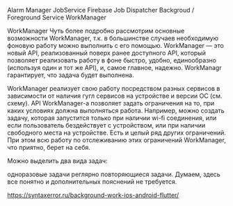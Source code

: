 Alarm Manager
JobService
Firebase Job Dispatcher
Backgroud / Foreground Service
WorkManager

WorkManager
Чуть более подробно рассмотрим основные возможности WorkManager, т.к. в большинстве случаев необходимую фоновую работу можно выполнить с его помощью. 
WorkManagеr — это новый API, реализованный поверх ранее доступного API, который позволяет реализовать работу в фоне быстро, удобно, 
единообразно (используя один и тот же API), и, самое главное, надежно. WorkManagr гарантирует, что задача будет выполнена.

WorkManager реализует свою работу посредством разных сервисов  в зависимости от наличия гугл сервисов на устройстве и версии ОС (см. схему).
API WorkManager-а позволяет задать ограничения на то, при каких условиях должна выполняться работа. Например, можно создать задачу, 
которая запустится только при наличии wi-fi соединения, или если пользователь бездействует с устройством, или при наличии свободного места на устройстве. Есть и целый ряд других ограничений. 
При этом всю работу по отслеживанию этих ограничений WorkManagеr, что приятно, берет на себя.

Можно выделить два вида задач:

одноразовые задачи
реглярно повторяющиеся задачи.
Думаем, здесь все понятно и дополнительных пояснений не требуется.

https://syntaxerror.ru/background-work-ios-android-flutter/

